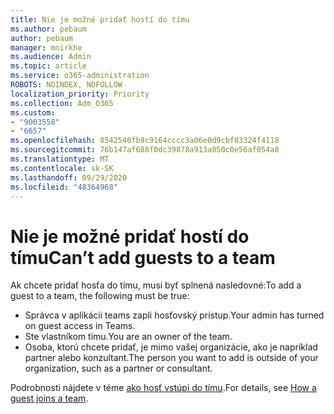 ```yaml
---
title: Nie je možné pridať hostí do tímu
ms.author: pebaum
author: pebaum
manager: mnirkhe
ms.audience: Admin
ms.topic: article
ms.service: o365-administration
ROBOTS: NOINDEX, NOFOLLOW
localization_priority: Priority
ms.collection: Adm_O365
ms.custom:
- "9003558"
- "6657"
ms.openlocfilehash: 8542540fb9c9164cccc3a06e0d9cbf83324f4118
ms.sourcegitcommit: 76b147af688f0dc39878a913a050c0e56af054a8
ms.translationtype: MT
ms.contentlocale: sk-SK
ms.lasthandoff: 09/29/2020
ms.locfileid: "48364968"
---
```

# <a name="cant-add-guests-to-a-team"></a><span data-ttu-id="0cbdb-102">Nie je možné pridať hostí do tímu</span><span class="sxs-lookup"><span data-stu-id="0cbdb-102">Can’t add guests to a team</span></span>

<span data-ttu-id="0cbdb-103">Ak chcete pridať hosťa do tímu, musí byť splnená nasledovné:</span><span class="sxs-lookup"><span data-stu-id="0cbdb-103">To add a guest to a team, the following must be true:</span></span>  

- <span data-ttu-id="0cbdb-104">Správca v aplikácii teams zapli hosťovský prístup.</span><span class="sxs-lookup"><span data-stu-id="0cbdb-104">Your admin has turned on guest access in Teams.</span></span>
- <span data-ttu-id="0cbdb-105">Ste vlastníkom tímu.</span><span class="sxs-lookup"><span data-stu-id="0cbdb-105">You are an owner of the team.</span></span>
- <span data-ttu-id="0cbdb-106">Osoba, ktorú chcete pridať, je mimo vašej organizácie, ako je napríklad partner alebo konzultant.</span><span class="sxs-lookup"><span data-stu-id="0cbdb-106">The person you want to add is outside of your organization, such as a partner or consultant.</span></span>

<span data-ttu-id="0cbdb-107">Podrobnosti nájdete v téme  [ako hosť vstúpi do tímu](https://docs.microsoft.com/MicrosoftTeams/guest-joins).</span><span class="sxs-lookup"><span data-stu-id="0cbdb-107">For details, see  [How a guest joins a team](https://docs.microsoft.com/MicrosoftTeams/guest-joins).</span></span>